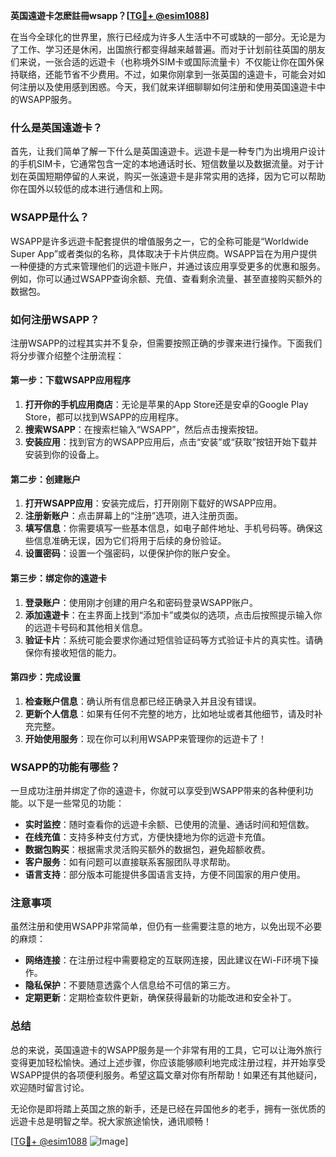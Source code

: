 **英国遠遊卡怎麽註冊wsapp？[[TG💪+ @esim1088](https://t.me/s/esim1088)]**

在当今全球化的世界里，旅行已经成为许多人生活中不可或缺的一部分。无论是为了工作、学习还是休闲，出国旅行都变得越来越普遍。而对于计划前往英国的朋友们来说，一张合适的远遊卡（也称境外SIM卡或国际流量卡）不仅能让你在国外保持联络，还能节省不少费用。不过，如果你刚拿到一张英国的遠遊卡，可能会对如何注册以及使用感到困惑。今天，我们就来详细聊聊如何注册和使用英国遠遊卡中的WSAPP服务。

### 什么是英国遠遊卡？

首先，让我们简单了解一下什么是英国遠遊卡。远遊卡是一种专门为出境用户设计的手机SIM卡，它通常包含一定的本地通话时长、短信数量以及数据流量。对于计划在英国短期停留的人来说，购买一张遠遊卡是非常实用的选择，因为它可以帮助你在国外以较低的成本进行通信和上网。

### WSAPP是什么？

WSAPP是许多远遊卡配套提供的增值服务之一，它的全称可能是“Worldwide Super App”或者类似的名称，具体取决于卡片供应商。WSAPP旨在为用户提供一种便捷的方式来管理他们的远遊卡账户，并通过该应用享受更多的优惠和服务。例如，你可以通过WSAPP查询余额、充值、查看剩余流量、甚至直接购买额外的数据包。

### 如何注册WSAPP？

注册WSAPP的过程其实并不复杂，但需要按照正确的步骤来进行操作。下面我们将分步骤介绍整个注册流程：

#### 第一步：下载WSAPP应用程序

1. **打开你的手机应用商店**：无论是苹果的App Store还是安卓的Google Play Store，都可以找到WSAPP的应用程序。
2. **搜索WSAPP**：在搜索栏输入“WSAPP”，然后点击搜索按钮。
3. **安装应用**：找到官方的WSAPP应用后，点击“安装”或“获取”按钮开始下载并安装到你的设备上。

#### 第二步：创建账户

1. **打开WSAPP应用**：安装完成后，打开刚刚下载好的WSAPP应用。
2. **注册新账户**：点击屏幕上的“注册”选项，进入注册页面。
3. **填写信息**：你需要填写一些基本信息，如电子邮件地址、手机号码等。确保这些信息准确无误，因为它们将用于后续的身份验证。
4. **设置密码**：设置一个强密码，以便保护你的账户安全。

#### 第三步：绑定你的遠遊卡

1. **登录账户**：使用刚才创建的用户名和密码登录WSAPP账户。
2. **添加遠遊卡**：在主界面上找到“添加卡”或类似的选项，点击后按照提示输入你的远遊卡号码和其他相关信息。
3. **验证卡片**：系统可能会要求你通过短信验证码等方式验证卡片的真实性。请确保你有接收短信的能力。

#### 第四步：完成设置

1. **检查账户信息**：确认所有信息都已经正确录入并且没有错误。
2. **更新个人信息**：如果有任何不完整的地方，比如地址或者其他细节，请及时补充完整。
3. **开始使用服务**：现在你可以利用WSAPP来管理你的远遊卡了！

### WSAPP的功能有哪些？

一旦成功注册并绑定了你的遠遊卡，你就可以享受到WSAPP带来的各种便利功能。以下是一些常见的功能：

- **实时监控**：随时查看你的远遊卡余额、已使用的流量、通话时间和短信数。
- **在线充值**：支持多种支付方式，方便快捷地为你的远遊卡充值。
- **数据包购买**：根据需求灵活购买额外的数据包，避免超额收费。
- **客户服务**：如有问题可以直接联系客服团队寻求帮助。
- **语言支持**：部分版本可能提供多国语言支持，方便不同国家的用户使用。

### 注意事项

虽然注册和使用WSAPP非常简单，但仍有一些需要注意的地方，以免出现不必要的麻烦：

- **网络连接**：在注册过程中需要稳定的互联网连接，因此建议在Wi-Fi环境下操作。
- **隐私保护**：不要随意透露个人信息给不可信的第三方。
- **定期更新**：定期检查软件更新，确保获得最新的功能改进和安全补丁。

### 总结

总的来说，英国遠遊卡的WSAPP服务是一个非常有用的工具，它可以让海外旅行变得更加轻松愉快。通过上述步骤，你应该能够顺利地完成注册过程，并开始享受WSAPP提供的各项便利服务。希望这篇文章对你有所帮助！如果还有其他疑问，欢迎随时留言讨论。

无论你是即将踏上英国之旅的新手，还是已经在异国他乡的老手，拥有一张优质的远遊卡总是明智之举。祝大家旅途愉快，通讯顺畅！

[[TG💪+ @esim1088](https://t.me/s/esim1088) ![Image](https://i.postimg.cc/4NQfJmqS/Snipaste-2025-05-13-00-14-12.png)]